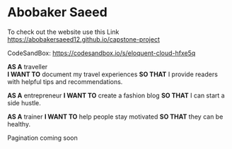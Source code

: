 # Abobaker Saeed

To check out the website use this Link https://abobakersaeed12.github.io/capstone-project

CodeSandBox: https://codesandbox.io/s/eloquent-cloud-hfxe5q

**AS A** traveller  
**I WANT TO** document my travel experiences
**SO THAT** I provide readers with helpful tips and recommendations.

**AS A** entrepreneur
**I WANT TO** create a fashion blog
**SO THAT** I can start a side hustle.

**AS A** trainer
**I WANT TO** help people stay motivated
**SO THAT** they can be healthy.

Pagination coming soon
